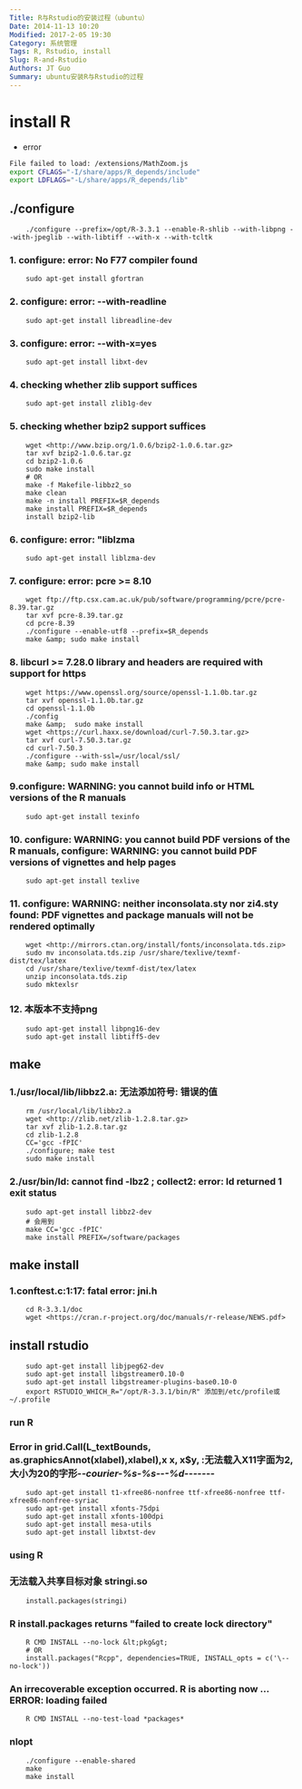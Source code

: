 ```yaml
---
Title: R与Rstudio的安装过程（ubuntu）
Date: 2014-11-13 10:20
Modified: 2017-2-05 19:30
Category: 系统管理
Tags: R, Rstudio, install
Slug: R-and-Rstudio
Authors: JT Guo
Summary: ubuntu安装R与Rstudio的过程
---
```

# install R

+ error

```bash
File failed to load: /extensions/MathZoom.js
export CFLAGS="-I/share/apps/R_depends/include"
export LDFLAGS="-L/share/apps/R_depends/lib"
```

<!--more-->

## ./configure

```shell
    ./configure --prefix=/opt/R-3.3.1 --enable-R-shlib --with-libpng --with-jpeglib --with-libtiff --with-x --with-tcltk
```

### 1. configure: error: No F77 compiler found

```shell
    sudo apt-get install gfortran
```

### 2. configure: error: --with-readline

```shell
    sudo apt-get install libreadline-dev
```

### 3. configure: error: --with-x=yes

```shell
    sudo apt-get install libxt-dev
```

### 4. checking whether zlib support suffices

```shell
    sudo apt-get install zlib1g-dev
```

### 5. checking whether bzip2 support suffices

```shell
    wget <http://www.bzip.org/1.0.6/bzip2-1.0.6.tar.gz>
    tar xvf bzip2-1.0.6.tar.gz
    cd bzip2-1.0.6
    sudo make install
    # OR
    make -f Makefile-libbz2_so
    make clean
    make -n install PREFIX=$R_depends
    make install PREFIX=$R_depends
    install bzip2-lib
```

### 6. configure: error: "liblzma

```shell
    sudo apt-get install liblzma-dev
```

### 7. configure: error: pcre &gt;= 8.10

```shell
    wget ftp://ftp.csx.cam.ac.uk/pub/software/programming/pcre/pcre-8.39.tar.gz
    tar xvf pcre-8.39.tar.gz
    cd pcre-8.39
    ./configure --enable-utf8 --prefix=$R_depends
    make &amp; sudo make install
```

### 8. libcurl &gt;= 7.28.0 library and headers are required with support for https

```shell
    wget https://www.openssl.org/source/openssl-1.1.0b.tar.gz
    tar xvf openssl-1.1.0b.tar.gz
    cd openssl-1.1.0b
    ./config
    make &amp;  sudo make install
    wget <https://curl.haxx.se/download/curl-7.50.3.tar.gz>
    tar xvf curl-7.50.3.tar.gz
    cd curl-7.50.3
    ./configure --with-ssl=/usr/local/ssl/
    make &amp; sudo make install
```

### 9.configure: WARNING: you cannot build info or HTML versions of the R manuals

```shell
    sudo apt-get install texinfo
```

### 10. configure: WARNING: you cannot build PDF versions of the R manuals, configure: WARNING: you cannot build PDF versions of vignettes and help pages

```shell
    sudo apt-get install texlive
```

### 11. configure: WARNING: neither inconsolata.sty nor zi4.sty found: PDF vignettes and package manuals will not be rendered optimally

```shell
    wget <http://mirrors.ctan.org/install/fonts/inconsolata.tds.zip>
    sudo mv inconsolata.tds.zip /usr/share/texlive/texmf-dist/tex/latex
    cd /usr/share/texlive/texmf-dist/tex/latex
    unzip inconsolata.tds.zip
    sudo mktexlsr
```

### 12. 本版本不支持png

```shell
    sudo apt-get install libpng16-dev
    sudo apt-get install libtiff5-dev
```

## make

### 1./usr/local/lib/libbz2.a: 无法添加符号: 错误的值

```shell
    rm /usr/local/lib/libbz2.a
    wget <http://zlib.net/zlib-1.2.8.tar.gz>
    tar xvf zlib-1.2.8.tar.gz
    cd zlib-1.2.8
    CC='gcc -fPIC'
    ./configure; make test
    sudo make install
```

### 2./usr/bin/ld: cannot find -lbz2 ;  collect2: error: ld returned 1 exit status

```shell
    sudo apt-get install libbz2-dev
    # 会用到
    make CC='gcc -fPIC'
    make install PREFIX=/software/packages
```

## make install

### 1.conftest.c:1:17: fatal error: jni.h

```shell
    cd R-3.3.1/doc
    wget <https://cran.r-project.org/doc/manuals/r-release/NEWS.pdf>
```

## install rstudio

```shell
    sudo apt-get install libjpeg62-dev
    sudo apt-get install libgstreamer0.10-0
    sudo apt-get install libgstreamer-plugins-base0.10-0
    export RSTUDIO_WHICH_R="/opt/R-3.3.1/bin/R" 添加到/etc/profile或~/.profile
```

### run R

### Error in grid.Call(L_textBounds, as.graphicsAnnot(xlabel),xlabel),x x, x$y, :无法载入X11字面为2,大小为20的字形-*-courier-%s-%s-*-*-%d-*-*-*-*-*-*-*

```shell
    sudo apt-get install t1-xfree86-nonfree ttf-xfree86-nonfree ttf-xfree86-nonfree-syriac
    sudo apt-get install xfonts-75dpi
    sudo apt-get install xfonts-100dpi
    sudo apt-get install mesa-utils
    sudo apt-get install libxtst-dev
```

### using R

### 无法载入共享目标对象 stringi.so

```shell
    install.packages(stringi)
```

### R install.packages returns "failed to create lock directory"

```shell
    R CMD INSTALL --no-lock &lt;pkg&gt;
    # OR
    install.packages("Rcpp", dependencies=TRUE, INSTALL_opts = c('\--no-lock'))
```

### An irrecoverable exception occurred. R is aborting now ... ERROR: loading failed

```shell
    R CMD INSTALL --no-test-load *packages*
```

### nlopt

```shell
    ./configure --enable-shared
    make
    make install
```